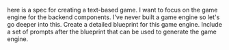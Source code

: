here is a spec for creating a text-based game. I want to focus on the game engine for the backend components. I've never built a game engine so let's go deeper into this. Create a detailed blueprint for this game engine. Include a set of prompts after the blueprint that can be used to generate the game engine.

<spec>